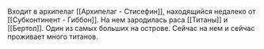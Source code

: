 Входит в архипелаг [[Архипелаг - Стисефин]], находящийся недалеко от [[Субконтинент - Гиббон]]. На нем зародилась раса [[Титаны]] и [[Бертол]]. Один из самых больших на острове. Сейчас на нем и сейчас проживает много титанов.